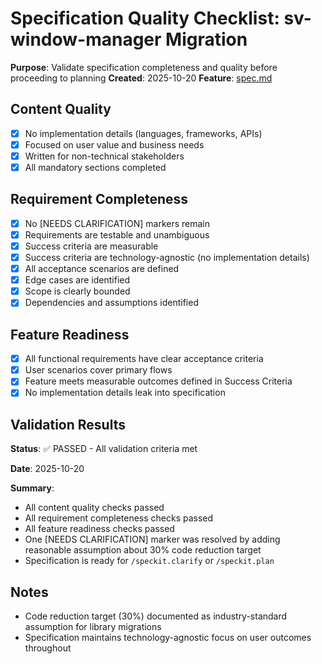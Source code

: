 # Specification Quality Checklist: sv-window-manager Migration

**Purpose**: Validate specification completeness and quality before proceeding to planning
**Created**: 2025-10-20
**Feature**: [spec.md](../spec.md)

## Content Quality

- [x] No implementation details (languages, frameworks, APIs)
- [x] Focused on user value and business needs
- [x] Written for non-technical stakeholders
- [x] All mandatory sections completed

## Requirement Completeness

- [x] No [NEEDS CLARIFICATION] markers remain
- [x] Requirements are testable and unambiguous
- [x] Success criteria are measurable
- [x] Success criteria are technology-agnostic (no implementation details)
- [x] All acceptance scenarios are defined
- [x] Edge cases are identified
- [x] Scope is clearly bounded
- [x] Dependencies and assumptions identified

## Feature Readiness

- [x] All functional requirements have clear acceptance criteria
- [x] User scenarios cover primary flows
- [x] Feature meets measurable outcomes defined in Success Criteria
- [x] No implementation details leak into specification

## Validation Results

**Status**: ✅ PASSED - All validation criteria met

**Date**: 2025-10-20

**Summary**:
- All content quality checks passed
- All requirement completeness checks passed
- All feature readiness checks passed
- One [NEEDS CLARIFICATION] marker was resolved by adding reasonable assumption about 30% code reduction target
- Specification is ready for `/speckit.clarify` or `/speckit.plan`

## Notes

- Code reduction target (30%) documented as industry-standard assumption for library migrations
- Specification maintains technology-agnostic focus on user outcomes throughout
